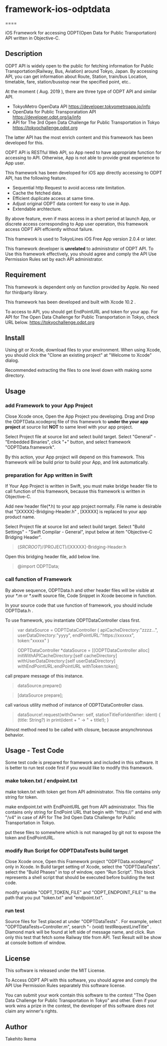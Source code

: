 #  framework-ios-odptdata
====

iOS Framework for accessing ODPT(Open Data for Public Transportation) API written in Objective-C.

## Description

ODPT API is widely open to the public for fetching information for Public Transportation(Railway, Bus, Aviation) around Tokyo, Japan.
By accessing API, you can get information about Route, Station, train/bus Location, timetable, fare, station/busstop near the specified point, etc..

At the moment ( Aug. 2019 ),  there are three type of ODPT API and similar API.
* TokyoMetro OpenData API <https://developer.tokyometroapp.jp/info>
* OpenData for Public Transporatation API     <https://developer.odpt.org/ja/info>
* API for The 3rd Open Data Challenge for Public Transportation in Tokyo <https://tokyochallenge.odpt.org>

The latter API has the most enrich content and this framework has been developed for this.

ODPT API is RESTful Web API, so App need to have appropriate function for accessing to API.
Otherwise, App is not able to provide great experience to App user.

This framework has been developed for iOS app directly accessing to ODPT API, has the following feature.
* Sequential http Request to avoid access rate limitation.
* Cache the fetched data.
* Efficient duplicate access at same time.
* Adjust original ODPT data content for easy to use in App.
* Extendable archtecture.

By above feature, even if mass access in a short period at launch App, or discrete access corresponding to App user operation,
this framework access ODPT API effciently without failure.

This framework is used to TokyoLines iOS Free App version 2.0.4 or later. 

This framework developer is **unrelated** to administrator of ODPT API.
To Use this framework effectively, you should agree and comply the API Use Permission Rules set by each API administrator.


## Requirement

This framework is dependent only on function provided by Apple.
No need for thirdparty library.

This framework has been developed and built with Xcode 10.2 .

To access to API, you should get EndPointURL and token for your app.
For API for The Open Data Challenge for Public Transportation in Tokyo, check URL below. 
<https://tokyochallenge.odpt.org>


## Install

Using git or Xcode, download files to your environment.
When using Xcode, you should click the "Clone an existing project" at "Welcome to Xcode" dialog.

Recommended extracting the files to one level down with making some directory.


## Usage 

### add Framework to your App Project

Close Xcode once, Open the App Project you developing.
Drag and Drop the ODPTData.xcodeproj file of this framework to **under the your app project** at source list 
**NOT** to same level with your app project.

Select Project file at source list and select build target.
Select "General" - "Embedded Binaries", click "+" button, and select framework "ODPTData.framework".

By this action, your App project will depend on this framework.
This framework will be build prior to build your App, and link automatically.

### preparation for App written in Swift

If Your App Project is written in Swift, you must make bridge header file to call function of this framework,
because this framework is written in Objective-C.

Add new header file(*.h) to your app project normally.
File name is desirable that "[XXXXX]-Bridging-Header.h" , [XXXXX] is replaced to your app product name.

Select Project file at source list and select build target.
Select "Build Settings" - "Swift Compilar - General", input below at item "Objective-C Bridging Header".

> $(SRCROOT)/$(PROJECT)/[XXXXX]-Bridging-Header.h

Open this bridging header file, add below line.

> @import ODPTData;


### call function of Framework

By above sequence, ODPTData.h and other header files will be visible at your *.m or *.swift source file,
Code Snippet in Xcode become in function.

In your source code that use function of framework, you should include ODPTData.h .

To use framework, you instantiate ODPTDataController class first.

> var dataSource = ODPTDataController ( apiCacheDirectory:"zzzz...",  userDataDirectory:"yyyy", endPointURL:"https://xxxxxx", token:"xxxxx" )

> ODPTDataController *dataSource = [[ODPTDataController alloc] initWithAPICacheDirectory:[self cacheDirectory]
>withUserDataDirectory:[self userDataDirectory]
>withEndPointURL:endPointURL
>withToken:token];

call prepare  message  of this instance.

> dataSource.prepare()

> [dataSource prepare];

call various utility method of instance of ODPTDataController class.

> dataSource!.request(withOwner: self, stationTitleForIdentifier: ident) { (title: String?) in
>     print(ident + " -> " + title!);
>  }

Almost method need to be called with closure, because ansynchronous behavior.


## Usage - Test Code

Some test code is prepared for framework and included in this software.
It is better to run test code first if you would like to modify this framework.

### make token.txt / endpoint.txt

make token.txt  with token get from API administrator.
This file contains only string for token.

make endpoint.txt with EndPointURL get from API administrator.
This file contains only string for EndPoint URL that begin with "https://" and end with "/v4" in case of  API for The 3rd Open Data Challenge for Public Transportation in Tokyo. 

put these files to somewhere which is not managed by git  not to expose the token and EndPointURL.


### modify Run Script for ODPTDataTests build target

Close Xcode once, Open this Framework project "ODPTData.xcodeproj" only in Xcode.
In Build target setting of Xcode,  select the "ODPTDataTests".
select the "Build Phases" in top of window, open "Run Script". 
This block represents a shell script that should be executed before building the test code.

modify variable "ODPT_TOKEN_FILE" and "ODPT_ENDPOINT_FILE" to the path that you put "token.txt" and "endpoint.txt".

### run test

Source files for Test placed at under "ODPTDataTests" .
For example, select "ODPTDataTests+Controller.m", search "- (void) testRequestLineTitle" .
Diamond mark will be found at left side of message name, and click.
Run only this test that fetch some Railway title from API.
Test Result will be show at console bottom of window.


## License

This software is released under the MIT License.

To Access ODPT API with this software, you should agree and comply the API Use Permission Rules separately this software license.

You can submit your work contain this software to the contest "The Open Data Challenge for Public Transportation in Tokyo" and other.
Even if your work wins a prize in the contest, the developer of this software does not claim any winner's rights.


## Author

Takehito Ikema 

